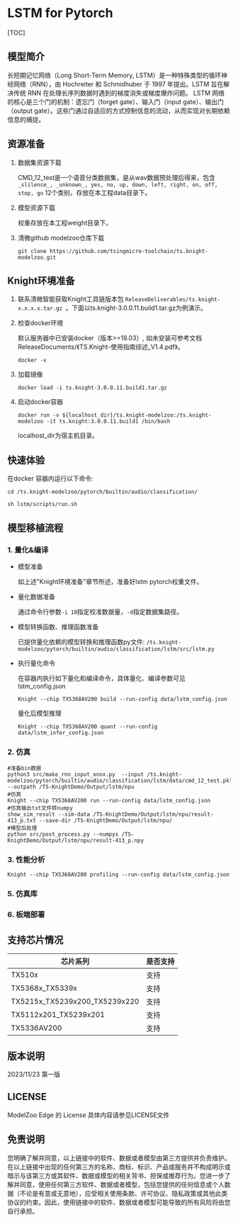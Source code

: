 # LSTM for Pytorch

<!--命名规则 {model_name}-{dataset}-{framework}-->

[TOC]

## 模型简介

长短期记忆网络（Long Short-Term Memory, LSTM）是一种特殊类型的循环神经网络（RNN），由 Hochreiter 和 Schmidhuber 于 1997 年提出。LSTM 旨在解决传统 RNN 在处理长序列数据时遇到的梯度消失或梯度爆炸问题。
LSTM 网络的核心是三个门的机制：遗忘门（forget gate）、输入门（input gate）、输出门（output gate）。这些门通过自适应的方式控制信息的流动，从而实现对长期依赖信息的捕捉。


## 资源准备

1. 数据集资源下载

	CMD\_12\_test是一个语音分类数据集，是从wav数据预处理后得来，包含 `_slilence_, _unknown_, yes, no, up, down, left, right, on, off, stop, go` 12个类别，存放在本工程data目录下。

2. 模型资源下载

	权重存放在本工程weight目录下。

3. 清微github modelzoo仓库下载

	```git clone https://github.com/tsingmicro-toolchain/ts.knight-modelzoo.git```

## Knight环境准备

1. 联系清微智能获取Knight工具链版本包 ```ReleaseDeliverables/ts.knight-x.x.x.x.tar.gz ```。下面以ts.knight-3.0.0.11.build1.tar.gz为例演示。

2. 检查docker环境

	​默认服务器中已安装docker（版本>=19.03）, 如未安装可参考文档ReleaseDocuments/《TS.Knight-使用指南综述_V1.4.pdf》。
	
	```
	docker -v   
	```

3. 加载镜像
	
	```
	docker load -i ts.knight-3.0.0.11.build1.tar.gz
	```

4. 启动docker容器

	```
	docker run -v ${localhost_dir}/ts.knight-modelzoo:/ts.knight-modelzoo -it ts.knight:3.0.0.11.build1 /bin/bash
	```
	
	localhost_dir为宿主机目录。

## 快速体验

在docker 容器内运行以下命令:

```
cd /ts.knight-modelzoo/pytorch/builtin/audio/classification/
```

```
sh lstm/scripts/run.sh
```

## 模型移植流程

### 1. 量化&编译

-   模型准备
	
	如上述"Knight环境准备"章节所述，准备好lstm pytorch权重文件。
	

-   量化数据准备

    通过命令行参数```-i 10```指定校准数据量，```-d```指定数据集路径。

-   模型转换函数、推理函数准备
	
	已提供量化依赖的模型转换和推理函数py文件: ```/ts.knight-modelzoo/pytorch/builtin/audio/classification/lstm/src/lstm.py```

-   执行量化命令

	在容器内执行如下量化和编译命令，具体量化、编译参数可见 lstm_config.json

    	Knight --chip TX5368AV200 build --run-config data/lstm_config.json
	
	量化后模型推理

    	Knight --chip TX5368AV200 quant --run-config data/lstm_infer_config.json


### 2. 仿真

    #准备bin数据
    python3 src/make_rnn_input_onnx.py  --input /ts.knight-modelzoo/pytorch/builtin/audio/classification/lstm/data/cmd_12_test.pkl --outpath /TS-KnightDemo/Output/lstm/npu
    #仿真
    Knight --chip TX5368AV200 run --run-config data/lstm_config.json
	#仿真输出txt文件转numpy
	show_sim_result --sim-data /TS-KnightDemo/Output/lstm/npu/result-413_p.txt --save-dir /TS-KnightDemo/Output/lstm/npu/
	#模型后处理
	python src/post_process.py --numpys /TS-KnightDemo/Output/lstm/npu/result-413_p.npy

### 3. 性能分析

```
Knight --chip TX5368AV200 profiling --run-config data/lstm_config.json
```

### 5. 仿真库

### 6. 板端部署



## 支持芯片情况

| 芯片系列                                          | 是否支持 |
| ------------------------------------------------ | ------- |
| TX510x                                           | 支持     |
| TX5368x_TX5339x                                  | 支持     |
| TX5215x_TX5239x200_TX5239x220 | 支持     |
| TX5112x201_TX5239x201                            | 支持     |
| TX5336AV200                                      | 支持     |



## 版本说明

2023/11/23  第一版



## LICENSE

ModelZoo Edge 的 License 具体内容请参见LICENSE文件

## 免责说明

您明确了解并同意，以上链接中的软件、数据或者模型由第三方提供并负责维护。在以上链接中出现的任何第三方的名称、商标、标识、产品或服务并不构成明示或暗示与该第三方或其软件、数据或模型的相关背书、担保或推荐行为。您进一步了解并同意，使用任何第三方软件、数据或者模型，包括您提供的任何信息或个人数据（不论是有意或无意地），应受相关使用条款、许可协议、隐私政策或其他此类协议的约束。因此，使用链接中的软件、数据或者模型可能导致的所有风险将由您自行承担。



